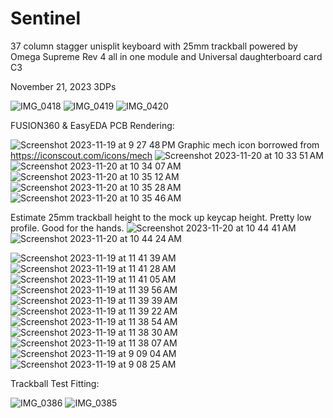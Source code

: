 # Sentinel
37 column stagger unisplit keyboard with 25mm trackball powered by Omega Supreme Rev 4 all in one module and Universal daughterboard card C3

November 21, 2023 3DPs

![IMG_0418](https://github.com/protieusz/Sentinel/assets/118025702/5bb06190-0b76-4cc1-ae05-6e56252302b4)
![IMG_0419](https://github.com/protieusz/Sentinel/assets/118025702/c5970b05-1ba9-4cb0-a1b7-235e68edf9bf)
![IMG_0420](https://github.com/protieusz/Sentinel/assets/118025702/8021cc2d-55d3-4cc6-929f-a3575acf6f0c)


FUSION360 & EasyEDA PCB Rendering:

![Screenshot 2023-11-19 at 9 27 48 PM](https://github.com/protieusz/Sentinel/assets/118025702/97bc0e4a-f83f-472c-a52f-7c6da4df51f3)
Graphic mech icon borrowed from https://iconscout.com/icons/mech 
![Screenshot 2023-11-20 at 10 33 51 AM](https://github.com/protieusz/Sentinel/assets/118025702/14774d38-015f-42ce-ad2b-e895e604a725)
![Screenshot 2023-11-20 at 10 34 07 AM](https://github.com/protieusz/Sentinel/assets/118025702/606c3aef-9db7-4216-9d93-f325845c60ea)
![Screenshot 2023-11-20 at 10 35 12 AM](https://github.com/protieusz/Sentinel/assets/118025702/535d5ab3-aabc-41b2-b9d7-2774f04301d8)
![Screenshot 2023-11-20 at 10 35 28 AM](https://github.com/protieusz/Sentinel/assets/118025702/3877ea6a-8a11-46ef-a0e6-14e50635118e)
![Screenshot 2023-11-20 at 10 35 46 AM](https://github.com/protieusz/Sentinel/assets/118025702/b76a5a12-009a-4573-b2e9-490d3f6f3206)

Estimate 25mm trackball height to the mock up keycap height. Pretty low profile. Good for the hands.
![Screenshot 2023-11-20 at 10 44 41 AM](https://github.com/protieusz/Sentinel/assets/118025702/d3799bd7-1880-4dc3-a55e-b0d98eadae6e)
![Screenshot 2023-11-20 at 10 44 24 AM](https://github.com/protieusz/Sentinel/assets/118025702/2137a915-3335-4755-a86d-ea86b69bc5b9)

![Screenshot 2023-11-19 at 11 41 39 AM](https://github.com/protieusz/Sentinel/assets/118025702/181ea17b-0164-4ee6-9f84-17cfc28b6ea0)
![Screenshot 2023-11-19 at 11 41 28 AM](https://github.com/protieusz/Sentinel/assets/118025702/83ca5332-e635-467e-9e1d-f010e54e2802)
![Screenshot 2023-11-19 at 11 41 05 AM](https://github.com/protieusz/Sentinel/assets/118025702/7ec1a26e-d8a3-4d1f-b7ec-24dc609d9e8f)
![Screenshot 2023-11-19 at 11 39 56 AM](https://github.com/protieusz/Sentinel/assets/118025702/62f45d68-5f88-458a-a8ea-14b62a86c295)
![Screenshot 2023-11-19 at 11 39 39 AM](https://github.com/protieusz/Sentinel/assets/118025702/9c0a5099-a12a-4a21-bfa5-335900e0bead)
![Screenshot 2023-11-19 at 11 39 22 AM](https://github.com/protieusz/Sentinel/assets/118025702/2571299a-7824-4969-83b6-0170d060acf3)
![Screenshot 2023-11-19 at 11 38 54 AM](https://github.com/protieusz/Sentinel/assets/118025702/3e5ac9ae-540f-4739-a8c3-4d240509cbc7)
![Screenshot 2023-11-19 at 11 38 30 AM](https://github.com/protieusz/Sentinel/assets/118025702/1e8a57d1-0cd8-4b7b-ba52-3100733a92c6)
![Screenshot 2023-11-19 at 11 38 07 AM](https://github.com/protieusz/Sentinel/assets/118025702/ce05c1e2-e319-4417-a580-32c70facc6f0)
![Screenshot 2023-11-19 at 9 09 04 AM](https://github.com/protieusz/Sentinel/assets/118025702/5c1365d6-07ac-4fa8-9ed4-18872e880ff4)
![Screenshot 2023-11-19 at 9 08 25 AM](https://github.com/protieusz/Sentinel/assets/118025702/7412a047-3514-4001-8da1-a052dc82ac15)

Trackball Test Fitting:

![IMG_0386](https://github.com/protieusz/Sentinel/assets/118025702/b90c90c3-76da-4c6c-8da8-c3db268797bf)
![IMG_0385](https://github.com/protieusz/Sentinel/assets/118025702/4215a50c-62d3-4109-8841-a799f42d2a8d)
